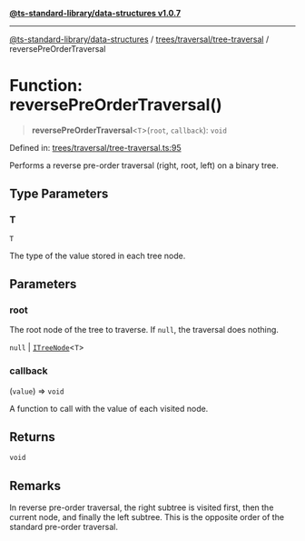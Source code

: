 [**@ts-standard-library/data-structures v1.0.7**](../../../../README.md)

***

[@ts-standard-library/data-structures](../../../../modules.md) / [trees/traversal/tree-traversal](../README.md) / reversePreOrderTraversal

# Function: reversePreOrderTraversal()

> **reversePreOrderTraversal**\<`T`\>(`root`, `callback`): `void`

Defined in: [trees/traversal/tree-traversal.ts:95](https://github.com/gabaudette/ts-stdlib/blob/be448e6a9d9c20c6c2f27f6550ce4e65fc8c9b89/packages/data-structures/src/trees/traversal/tree-traversal.ts#L95)

Performs a reverse pre-order traversal (right, root, left) on a binary tree.

## Type Parameters

### T

`T`

The type of the value stored in each tree node.

## Parameters

### root

The root node of the tree to traverse. If `null`, the traversal does nothing.

`null` | [`ITreeNode`](../../../tree-node/interfaces/ITreeNode.md)\<`T`\>

### callback

(`value`) => `void`

A function to call with the value of each visited node.

## Returns

`void`

## Remarks

In reverse pre-order traversal, the right subtree is visited first, then the current node,
and finally the left subtree. This is the opposite order of the standard pre-order traversal.
